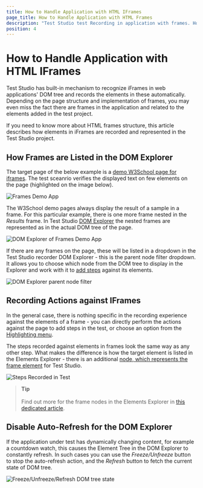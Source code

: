 ```yaml
---
title: How to Handle Application with HTML IFrames 
page_title: How to Handle Application with HTML Frames
description: "Test Studio test Recording in application with frames. How Test Studio handles iframes in web page? Can I record elements listed under iframe with Test Studio? How frames are recorded in Test Studio? How frames are recognized in Test Studio? Can Test Studio detect dynamic frames and automate these? Test Studio dynamic frames handling."
position: 4
---
```

# How to Handle Application with HTML IFrames

Test Studio has built-in mechanism to recognize iFrames in web applications' DOM tree and records the elements in these automatically. Depending on the page structure and implementation of frames, you may even miss the fact there are frames in the application and related to the elements added in the test project.

If you need to know more about HTML frames structure, this article describes how elements in iFrames are recorded and represented in the Test Studio project.

## How Frames are Listed in the DOM Explorer

The target page of the below example is a <a href="https://www.w3schools.com/tags/tryit.asp?filename=tryhtml_iframe" target="_blank">demo W3School page for iframes</a>. The test sceanrio verifies the displayed text on few elements on the page (highlighted on the image below).

![Frames Demo App](/img/automated-tests/recording/recording-frames/fig1.png)

The W3School demo pages always display the result of a sample in a frame. For this particular example, there is one more frame nested in the _Results_ frame. In Test Studio <a href="/features/recorder/advanced-recording-tools/dom-explorer" target="_blank">DOM Explorer</a> the nested frames are represented as in the actual DOM tree of the page.

![DOM Explorer of Frames Demo App](/img/automated-tests/recording/recording-frames/fig2.png)

If there are any frames on the page, these will be listed in a dropdown in the Test Studio recorder DOM Explorer - this is the parent node filter dropdown. It allows you to choose which node from the DOM tree to display in the Explorer and work with it to <a href="/features/recorder/advanced-recording-tools/element-steps/steps-overview" target="_blank">add steps</a> against its elements.

![DOM Explorer parent node filter](/img/automated-tests/recording/recording-frames/fig3.png)

## Recording Actions against IFrames

In the general case, there is nothing specific in the recording experience against the elements of a frame - you can directly perform the actions against the page to add steps in the test, or choose an option from the <a href="/automated-tests/recording/hover-over-highlighting" target="_blank">Highlighting menu</a>.

The steps recorded against elements in frames look the same way as any other step. What makes the difference is how the target element is listed in the Elements Explorer - there is an additional <a href="/automated-tests/elements/frames" target="_blank">node, which represents the frame element</a> for Test Studio.

![Steps Recorded in Test](/img/automated-tests/recording/recording-frames/fig0.png)

> **Tip**
> <br>
> <br>
> Find out more for the frame nodes in the Elements Explorer in <a href="/automated-tests/elements/frames" target="_blank">this dedicated article</a>.

## Disable Auto-Refresh for the DOM Explorer

If the application under test has dynamically changing content, for example a countdown watch, this causes the Element Tree in the DOM Explorer to constantly refresh. In such cases you can use the _Freeze/Unfreeze_ button to stop the auto-refresh action, and the _Refresh_ button to fetch the current state of DOM tree.

![Freeze/Unfreeze/Refresh DOM tree state](/img/automated-tests/recording/recording-frames/fig4.png)
